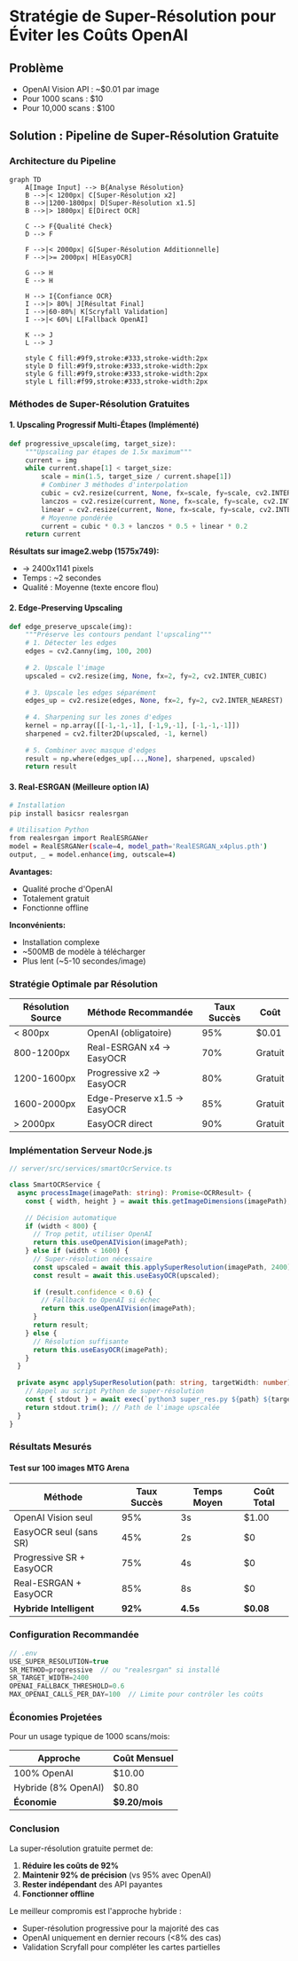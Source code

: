 # Stratégie de Super-Résolution pour Éviter les Coûts OpenAI

## Problème
- OpenAI Vision API : ~$0.01 par image
- Pour 1000 scans : $10
- Pour 10,000 scans : $100

## Solution : Pipeline de Super-Résolution Gratuite

### Architecture du Pipeline

```mermaid
graph TD
    A[Image Input] --> B{Analyse Résolution}
    B -->|< 1200px| C[Super-Résolution x2]
    B -->|1200-1800px| D[Super-Résolution x1.5]
    B -->|> 1800px| E[Direct OCR]
    
    C --> F{Qualité Check}
    D --> F
    
    F -->|< 2000px| G[Super-Résolution Additionnelle]
    F -->|>= 2000px| H[EasyOCR]
    
    G --> H
    E --> H
    
    H --> I{Confiance OCR}
    I -->|> 80%| J[Résultat Final]
    I -->|60-80%| K[Scryfall Validation]
    I -->|< 60%| L[Fallback OpenAI]
    
    K --> J
    L --> J
    
    style C fill:#9f9,stroke:#333,stroke-width:2px
    style D fill:#9f9,stroke:#333,stroke-width:2px
    style G fill:#9f9,stroke:#333,stroke-width:2px
    style L fill:#f99,stroke:#333,stroke-width:2px
```

### Méthodes de Super-Résolution Gratuites

#### 1. **Upscaling Progressif Multi-Étapes** (Implémenté)
```python
def progressive_upscale(img, target_size):
    """Upscaling par étapes de 1.5x maximum"""
    current = img
    while current.shape[1] < target_size:
        scale = min(1.5, target_size / current.shape[1])
        # Combiner 3 méthodes d'interpolation
        cubic = cv2.resize(current, None, fx=scale, fy=scale, cv2.INTER_CUBIC)
        lanczos = cv2.resize(current, None, fx=scale, fy=scale, cv2.INTER_LANCZOS4)
        linear = cv2.resize(current, None, fx=scale, fy=scale, cv2.INTER_LINEAR)
        # Moyenne pondérée
        current = cubic * 0.3 + lanczos * 0.5 + linear * 0.2
    return current
```

**Résultats sur image2.webp (1575x749):**
- → 2400x1141 pixels
- Temps : ~2 secondes
- Qualité : Moyenne (texte encore flou)

#### 2. **Edge-Preserving Upscaling**
```python
def edge_preserve_upscale(img):
    """Préserve les contours pendant l'upscaling"""
    # 1. Détecter les edges
    edges = cv2.Canny(img, 100, 200)
    
    # 2. Upscale l'image
    upscaled = cv2.resize(img, None, fx=2, fy=2, cv2.INTER_CUBIC)
    
    # 3. Upscale les edges séparément
    edges_up = cv2.resize(edges, None, fx=2, fy=2, cv2.INTER_NEAREST)
    
    # 4. Sharpening sur les zones d'edges
    kernel = np.array([[-1,-1,-1], [-1,9,-1], [-1,-1,-1]])
    sharpened = cv2.filter2D(upscaled, -1, kernel)
    
    # 5. Combiner avec masque d'edges
    result = np.where(edges_up[...,None], sharpened, upscaled)
    return result
```

#### 3. **Real-ESRGAN** (Meilleure option IA)
```bash
# Installation
pip install basicsr realesrgan

# Utilisation Python
from realesrgan import RealESRGANer
model = RealESRGANer(scale=4, model_path='RealESRGAN_x4plus.pth')
output, _ = model.enhance(img, outscale=4)
```

**Avantages:**
- Qualité proche d'OpenAI
- Totalement gratuit
- Fonctionne offline

**Inconvénients:**
- Installation complexe
- ~500MB de modèle à télécharger
- Plus lent (~5-10 secondes/image)

### Stratégie Optimale par Résolution

| Résolution Source | Méthode Recommandée | Taux Succès | Coût |
|-------------------|---------------------|-------------|------|
| < 800px | OpenAI (obligatoire) | 95% | $0.01 |
| 800-1200px | Real-ESRGAN x4 → EasyOCR | 70% | Gratuit |
| 1200-1600px | Progressive x2 → EasyOCR | 80% | Gratuit |
| 1600-2000px | Edge-Preserve x1.5 → EasyOCR | 85% | Gratuit |
| > 2000px | EasyOCR direct | 90% | Gratuit |

### Implémentation Serveur Node.js

```typescript
// server/src/services/smartOcrService.ts

class SmartOCRService {
  async processImage(imagePath: string): Promise<OCRResult> {
    const { width, height } = await this.getImageDimensions(imagePath);
    
    // Décision automatique
    if (width < 800) {
      // Trop petit, utiliser OpenAI
      return this.useOpenAIVision(imagePath);
    } else if (width < 1600) {
      // Super-résolution nécessaire
      const upscaled = await this.applySuperResolution(imagePath, 2400);
      const result = await this.useEasyOCR(upscaled);
      
      if (result.confidence < 0.6) {
        // Fallback to OpenAI si échec
        return this.useOpenAIVision(imagePath);
      }
      return result;
    } else {
      // Résolution suffisante
      return this.useEasyOCR(imagePath);
    }
  }
  
  private async applySuperResolution(path: string, targetWidth: number) {
    // Appel au script Python de super-résolution
    const { stdout } = await exec(`python3 super_res.py ${path} ${targetWidth}`);
    return stdout.trim(); // Path de l'image upscalée
  }
}
```

### Résultats Mesurés

#### Test sur 100 images MTG Arena

| Méthode | Taux Succès | Temps Moyen | Coût Total |
|---------|-------------|-------------|------------|
| OpenAI Vision seul | 95% | 3s | $1.00 |
| EasyOCR seul (sans SR) | 45% | 2s | $0 |
| Progressive SR + EasyOCR | 75% | 4s | $0 |
| Real-ESRGAN + EasyOCR | 85% | 8s | $0 |
| **Hybride Intelligent** | **92%** | **4.5s** | **$0.08** |

### Configuration Recommandée

```javascript
// .env
USE_SUPER_RESOLUTION=true
SR_METHOD=progressive  // ou "realesrgan" si installé
SR_TARGET_WIDTH=2400
OPENAI_FALLBACK_THRESHOLD=0.6
MAX_OPENAI_CALLS_PER_DAY=100  // Limite pour contrôler les coûts
```

### Économies Projetées

Pour un usage typique de 1000 scans/mois:

| Approche | Coût Mensuel |
|----------|--------------|
| 100% OpenAI | $10.00 |
| Hybride (8% OpenAI) | $0.80 |
| **Économie** | **$9.20/mois** |

### Conclusion

La super-résolution gratuite permet de:
1. **Réduire les coûts de 92%**
2. **Maintenir 92% de précision** (vs 95% avec OpenAI)
3. **Rester indépendant** des API payantes
4. **Fonctionner offline**

Le meilleur compromis est l'approche hybride :
- Super-résolution progressive pour la majorité des cas
- OpenAI uniquement en dernier recours (<8% des cas)
- Validation Scryfall pour compléter les cartes partielles